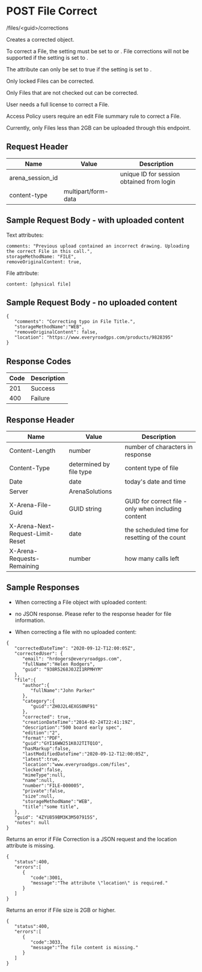 # POST File Correct


/files/&lt;guid&gt;/corrections

Creates a corrected  object.

To correct a File, the  setting must be set to  or . File corrections will not be supported if the  setting is set to .

The  attribute can only be set to true if the  setting is set to . 

Only locked Files can be corrected.

Only Files that are not checked out can be corrected.

User needs a full license to correct a File.

Access Policy users require an edit File summary rule to correct a File.

Currently, only Files less than 2GB can be uploaded through this endpoint.

## Request Header

| Name<br> | Value<br> | Description<br> |
|  --- |  --- |  --- | 
| arena_session_id<br> |   | unique ID for session obtained from login<br> |
| content\-type<br> | multipart/form\-data<br> |   |

## Sample Request Body - with uploaded content
Text attributes:

```
comments: "Previous upload contained an incorrect drawing. Uploading the correct File in this call.",
storageMethodName: "FILE",
removeOriginalContent: true,
```
File attribute:

```
content: [physical file]
```
## Sample Request Body - no uploaded content


```
{  
   "comments": "Correcting typo in File Title.",
   "storageMethodName":"WEB",
   "removeOriginalContent": false,
   "location": "https://www.everyroadgps.com/products/9828395"
}
```
## Response Codes

| Code<br> | Description<br> |
|  --- |  --- | 
| 201<br> | Success<br> |
| 400<br> | Failure<br> |

## Response Header

| Name<br> | Value<br> | Description<br> |
|  --- |  --- |  --- | 
| Content\-Length<br> | number<br> | number of characters in response<br> |
| Content\-Type<br> | determined by file type<br> | content type of file<br> |
| Date<br> | date<br> | today's date and time<br> |
| Server<br> | ArenaSolutions<br> |   |
| X\-Arena\-File\-Guid<br> | GUID string<br> | GUID for correct file \- only when including content<br> |
| X\-Arena\-Next\-Request\-Limit\-Reset<br> | date<br> | the scheduled time for resetting of the count<br> |
| X\-Arena\-Requests\-Remaining<br> | number<br> | how many calls left<br> |

## Sample Responses
* When correcting a File object with uploaded content:

* no JSON response. Please refer to the response header for file information.

* When correcting a file with no uploaded content:

```
{  
   "correctedDateTime": "2020-09-12-T12:00:05Z",
   "correctedUser": {
      "email": "hrdogers@everyroadgps.com",
      "fullName":"Helen Rodgers",
      "guid": "938R5268J0JZI1RPMHYM"  
   },
   "file":{
      "author":{  
         "fullName":"John Parker"
      },
      "category":{  
         "guid":"ZH0J2L4EXGS0NF91"
      },
      "corrected": true,   
      "creationDateTime":"2014-02-24T22:41:19Z",
      "description":"500 board early spec",
      "edition":"2",
      "format":"PDF",
      "guid":"GYI16WW251K0J2TITQ1O",
      "hasMarkup":false,
      "lastModifiedDateTime":"2020-09-12-T12:00:05Z",
      "latest":true,
      "location":"www.everyroadgps.com/files",
      "locked":false,
      "mimeType":null,
      "name":null,
      "number":"FILE-000005",
      "private":false,
      "size":null,
      "storageMethodName":"WEB",
      "title":"some title",
   },   
   "guid": "4ZYU859BM3K3M507915S",
   "notes": null
}

```
Returns an error  if  File Correction is a JSON request and the location  attribute is missing.

```
{  
   "status":400,
   "errors":[  
      {  
         "code":3001,
         "message":"The attribute \"location\" is required."
      }
   ]
}
```
Returns an error if File size is 2GB or higher.

```
{  
   "status":400,
   "errors":[  
      {  
         "code":3033,
         "message":"The file content is missing."
      }
   ]
}
```
